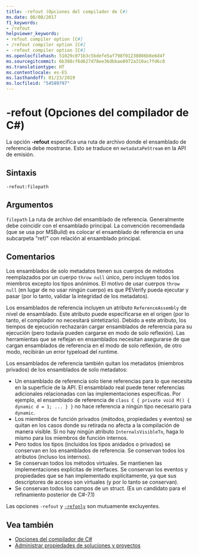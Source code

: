 ```yaml
---
title: -refout (Opciones del compilador de C#)
ms.date: 08/08/2017
f1_keywords:
- /refout
helpviewer_keywords:
- refout compiler option [C#]
- /refout compiler option [C#]
- -refout compiler option [C#]
ms.openlocfilehash: 51029c071b3c5bdefe5af798f01238086b8e6d4f
ms.sourcegitcommit: 6b308cf6d627d78ee36dbbae8972a310ac7fd6c8
ms.translationtype: HT
ms.contentlocale: es-ES
ms.lasthandoff: 01/23/2019
ms.locfileid: "54589797"
---
```

# <a name="-refout-c-compiler-options"></a>-refout (Opciones del compilador de C#)

La opción **-refout** especifica una ruta de archivo donde el ensamblado de referencia debe mostrarse. Esto se traduce en `metadataPeStream` en la API de emisión.

## <a name="syntax"></a>Sintaxis

```console
-refout:filepath
```

## <a name="arguments"></a>Argumentos

 `filepath` La ruta de archivo del ensamblado de referencia. Generalmente debe coincidir con el ensamblado principal. La convención recomendada (que se usa por MSBuild) es colocar el ensamblado de referencia en una subcarpeta "ref/" con relación al ensamblado principal.

## <a name="remarks"></a>Comentarios

Los ensamblados de solo metadatos tienen sus cuerpos de métodos reemplazados por un cuerpo `throw null` único, pero incluyen todos los miembros excepto los tipos anónimos. El motivo de usar cuerpos `throw null` (en lugar de no usar ningún cuerpo) es que PEVerify pueda ejecutar y pasar (por lo tanto, validar la integridad de los metadatos).

Los ensamblados de referencia incluyen un atributo `ReferenceAssembly` de nivel de ensamblado. Este atributo puede especificarse en el origen (por lo tanto, el compilador no necesitará sintetizarlo). Debido a este atributo, los tiempos de ejecución rechazarán cargar ensamblados de referencia para su ejecución (pero todavía pueden cargarse en modo de solo reflexión). Las herramientas que se reflejan en ensamblados necesitan asegurarse de que cargan ensamblados de referencia en el modo de solo reflexión, de otro modo, recibirán un error typeload del runtime.

Los ensamblados de referencia también quitan los metadatos (miembros privados) de los ensamblados de solo metadatos:

- Un ensamblado de referencia solo tiene referencias para lo que necesita en la superficie de la API. El ensamblado real puede tener referencias adicionales relacionadas con las implementaciones específicas. Por ejemplo, el ensamblado de referencia de `class C { private void M() { dynamic d = 1; ... } }` no hace referencia a ningún tipo necesario para `dynamic`.
- Los miembros de función privados (métodos, propiedades y eventos) se quitan en los casos donde su retirada no afecta a la compilación de manera visible. Si no hay ningún atributo `InternalsVisibleTo`, haga lo mismo para los miembros de función internos.
- Pero todos los tipos (incluidos los tipos anidados o privados) se conservan en los ensamblados de referencia. Se conservan todos los atributos (incluso los internos).
- Se conservan todos los métodos virtuales. Se mantienen las implementaciones explícitas de interfaces. Se conservan los eventos y propiedades que se han implementado explícitamente, ya que sus descriptores de acceso son virtuales (y por lo tanto se conservan).
- Se conservan todos los campos de un struct. (Es un candidato para el refinamiento posterior de C#-7.1)

Las opciones `-refout` y [`-refonly`](refonly-compiler-option.md) son mutuamente excluyentes.

## <a name="see-also"></a>Vea también

- [Opciones del compilador de C#](../../../csharp/language-reference/compiler-options/index.md)
- [Administrar propiedades de soluciones y proyectos](/visualstudio/ide/managing-project-and-solution-properties)
